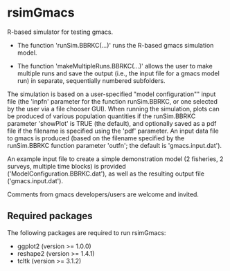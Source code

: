 # rsimGmacs
R-based simulator for testing gmacs.

* The function 'runSim.BBRKC(...)' runs the R-based gmacs simulation model.

* The function 'makeMultipleRuns.BBRKC(...)' allows the user to make multiple runs and save the output (i.e., the input file for a gmacs model run) in separate, sequentially numbered subfolders.

The simulation is based on a user-specified "model configuration"" input file (the 'inpfn' parameter for the function runSim.BBRKC, or one selected by the user via a file chooser GUI). When running the simulation, plots can be produced of various population quantities if the runSim.BBRKC parameter 'showPlot' is TRUE (the default), and optionally saved as a pdf file if the filename is specified using the 'pdf' parameter. An input data file to gmacs is produced (based on the filename specified by the runSim.BBRKC function parameter 'outfn'; the default is 'gmacs.input.dat').

An example input file to create a simple demonstration model (2 fisheries, 2 surveys, multiple time blocks) is provided ('ModelConfiguration.BBRKC.dat'), as well as the resulting output file ('gmacs.input.dat'). 

Comments from gmacs developers/users are welcome and invited.

## Required packages
The following packages are required to run rsimGmacs:  

* ggplot2 (version >= 1.0.0)  
* reshape2 (version >= 1.4.1)  
* tcltk (version >= 3.1.2)  

